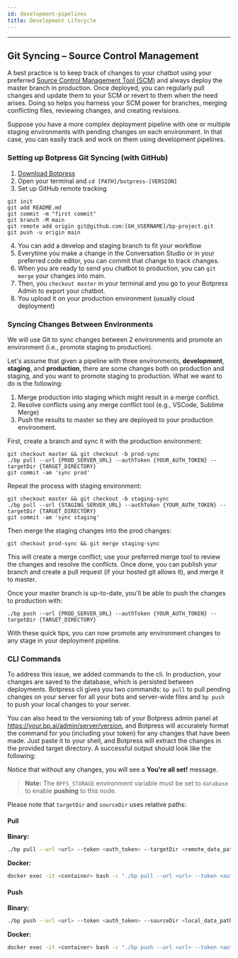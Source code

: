 ```yaml
---
id: development-pipelines
title: Development Lifecycle
---
```


------------------

## Git Syncing – Source Control Management

A best practice is to keep track of changes to your chatbot using your preferred [Source Control Management Tool (SCM)](https://www.softwaretestinghelp.com/version-control-software/) and always deploy the master branch in production. Once deployed, you can regularly pull changes and update them to your SCM or revert to them when the need arises. Doing so helps you harness your SCM power for branches, merging conflicting files, reviewing changes, and creating revisions.

Suppose you have a more complex deployment pipeline with one or multiple staging environments with pending changes on each environment. In that case, you can easily track and work on them using development pipelines.

### Setting up Botpress Git Syncing (with GitHub)

1. [Download Botpress](https://botpress.com/download)
2. Open your terminal and ```cd [PATH]/botpress-[VERSION]```
3. Set up GitHub remote tracking
```
git init
git add README.md
git commit -m "first commit"
git branch -M main
git remote add origin git@github.com:[GH_USERNAME]/bp-project.git
git push -u origin main
```
4. You can add a develop and staging branch to fit your workflow
5. Everytime you make a change in the Conversation Studio or in your preferred code editor, you can commit that change to track changes.
6. When you are ready to send you chatbot to production, you can ```git merge``` your changes into main.
7. Then, you ```checkout master``` in your terminal and you go to your Botpress Admin to export your chatbot.
8. You upload it on your production environment (usually cloud deployment)

### Syncing Changes Between Environments

We will use Git to sync changes between 2 environments and promote an environment (i.e., promote staging to production).

Let's assume that given a pipeline with three environments, **development**, **staging**, and **production**, there are some changes both on production and staging, and you want to promote staging to production. What we want to do is the following:

1. Merge production into staging which might result in a merge conflict.
2. Resolve conflicts using any merge conflict tool (e.g., VSCode, Sublime Merge)
3. Push the results to master so they are deployed to your production environment.

First, create a branch and sync it with the production environment:

```
git checkout master && git checkout -b prod-sync
./bp pull --url {PROD_SERVER_URL} --authToken {YOUR_AUTH_TOKEN} --targetDir {TARGET_DIRECTORY}
git commit -am 'sync prod'
```

Repeat the process with staging environment:

```
git checkout master && git checkout -b staging-sync
./bp pull --url {STAGING_SERVER_URL} --authToken {YOUR_AUTH_TOKEN} --targetDir {TARGET_DIRECTORY}
git commit -am 'sync staging'
```

Then merge the staging changes into the prod changes:

`git checkout prod-sync && git merge staging-sync`

This will create a merge conflict; use your preferred merge tool to review the changes and resolve the conflicts. Once done, you can publish your branch and create a pull request (if your hosted git allows it), and merge it to master.

Once your master branch is up-to-date, you'll be able to push the changes to production with:

`./bp push --url {PROD_SERVER_URL} --authToken {YOUR_AUTH_TOKEN} --targetDir {TARGET_DIRECTORY}`

With these quick tips, you can now promote any environment changes to any stage in your deployment pipeline.

### CLI Commands

To address this issue, we added commands to the cli. In production, your changes are saved to the database, which is persisted between deployments. Botpress cli gives you two commands: `bp pull` to pull pending changes on your server for all your bots and server-wide files and `bp push` to push your local changes to your server.

You can also head to the versioning tab of your Botpress admin panel at https://your.bp.ai/admin/server/version, and Botpress will accurately format the command for you (including your token) for any changes that have been made. Just paste it to your shell, and Botpress will extract the changes in the provided target directory. A successful output should look like the following:

Notice that without any changes, you will see a **You're all set!** message.

> **Note:** The `BPFS_STORAGE` environment variable must be set to `database` to enable **pushing** to this node.

Please note that `targetDir` and `sourceDir` uses relative paths:

#### Pull

**Binary:**

```bash
./bp pull --url <url> --token <auth_token> --targetDir <remote_data_path>
```

**Docker:**

```bash
docker exec -it <container> bash -c "./bp pull --url <url> --token <auth_token> --targetDir <remote_data_path>"
```

#### Push

**Binary:**

```bash
./bp push --url <url> --token <auth_token> --sourceDir <local_data_path>
```

**Docker:**

```bash
docker exec -it <container> bash -c "./bp push --url <url> --token <auth_token> --sourceDir <local_data_path>"
```
